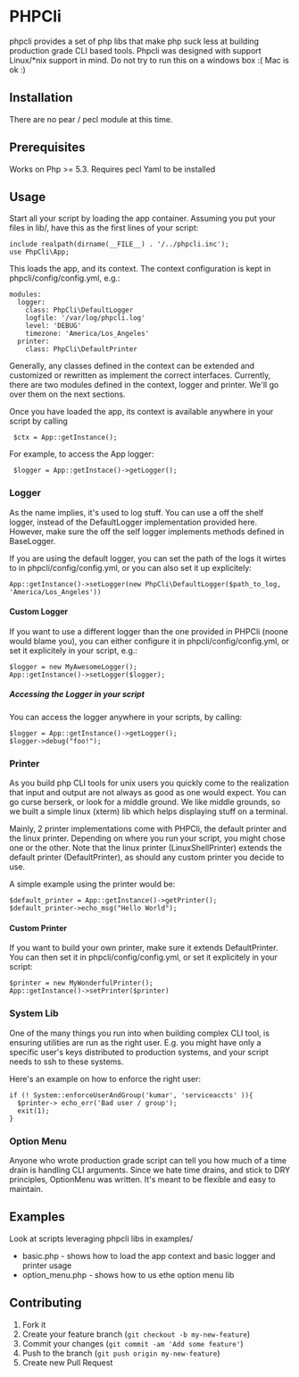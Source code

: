 # PHPCli

phpcli provides a set of php libs that make php suck less at building production grade CLI based tools. Phpcli was designed with support Linux/*nix support in mind.
Do not try to run this on a windows box :( 
Mac is ok :)

## Installation

There are no pear / pecl module at this time.

## Prerequisites

Works on Php >= 5.3.
Requires pecl Yaml to be installed

## Usage

Start all your script by loading the app container. Assuming you put your files in lib/, have this as the first lines of your script:
    
    include realpath(dirname(__FILE__) . '/../phpcli.inc');
    use PhpCli\App;

This loads the app, and its context. The context configuration is kept in  phpcli/config/config.yml, e.g.:

    modules:
      logger: 
        class: PhpCli\DefaultLogger
        logfile: '/var/log/phpcli.log'
        level: 'DEBUG'
        timezone: 'America/Los_Angeles'
      printer:
        class: PhpCli\DefaultPrinter

Generally, any classes defined in the context can be extended and customized or rewritten as implement the correct interfaces.
Currently, there are two modules defined in the context, logger and printer. We'll go over them on the next sections. 

Once you have loaded the app, its context is available anywhere in your script by calling 
     
     $ctx = App::getInstance();

For example, to access the App logger:

     $logger = App::getInstace()->getLogger();

### Logger

As the name implies, it's used to log stuff. You can use a off the shelf logger, instead of the DefaultLogger implementation provided here. However, make sure the off the self logger implements methods defined in BaseLogger.

If you are using the default logger, you can set the path of the logs it wirtes to in phpcli/config/config.yml, or you can also set it up explicitely:

    App::getInstance()->setLogger(new PhpCli\DefaultLogger($path_to_log, 'America/Los_Angeles'))


#### Custom Logger

If you want to use a different logger than the one provided in PHPCli (noone would blame you), you can either configure it in phpcli/config/config.yml, or set it explicitely in your script, e.g.:
  
    $logger = new MyAwesomeLogger();
    App::getInstance()->setLogger($logger);

##### Accessing the Logger in your script

You can access the logger anywhere in your scripts, by calling:

    $logger = App::getInstance()->getLogger();
    $logger->debug("foo!");

### Printer

As you build php CLI tools for unix users you quickly come to the realization that input and output are not always as good as one would expect. You can go curse berserk, or look for a middle ground. We like middle grounds, so we built a simple linux (xterm) lib which helps displaying stuff on a terminal.

Mainly, 2 printer implementations come with PHPCli, the default printer and the linux printer. Depending on where you run your script, you might chose one or the other. Note that the linux printer (LinuxShellPrinter) extends the default printer (DefaultPrinter), as should any custom printer you decide to use.

A simple example using the printer would be:

    $default_printer = App::getInstance()->getPrinter();
    $default_printer->echo_msg("Hello World");
    
#### Custom Printer

If you want to build your own printer, make sure it extends DefaultPrinter. You can then set it in phpcli/config/config.yml, or set it explicitely in your script:

    $printer = new MyWonderfulPrinter();
    App::getInstance()->setPrinter($printer)

### System Lib

One of the many things you run into when building complex CLI tool, is ensuring utilities are run as the right user. E.g. you might have only a specific user's keys distributed to production systems, and your script needs to ssh to these systems.

Here's an example on how to enforce the right user:

    if (! System::enforceUserAndGroup('kumar', 'serviceaccts' )){
      $printer-> echo_err('Bad user / group');
      exit(1);
    }
    


### Option Menu

Anyone who wrote production grade script can tell you how much of a time drain is handling CLI arguments. Since we hate time drains, and stick to DRY principles, OptionMenu was written. It's meant to be flexible and easy to maintain.


## Examples

Look at scripts leveraging phpcli libs in examples/
* basic.php - shows how to load the app context and basic logger and printer usage
* option_menu.php - shows how to us ethe option menu lib


## Contributing

1. Fork it
2. Create your feature branch (`git checkout -b my-new-feature`)
3. Commit your changes (`git commit -am 'Add some feature'`)
4. Push to the branch (`git push origin my-new-feature`)
5. Create new Pull Request
